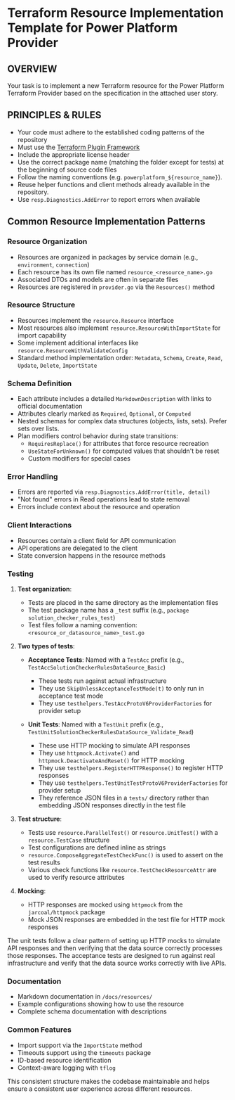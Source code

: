 # Terraform Resource Implementation Template for Power Platform Provider

## OVERVIEW

Your task is to implement a new Terraform resource for the Power Platform Terraform Provider based on the specification in the attached user story.

## PRINCIPLES & RULES

- Your code must adhere to the established coding patterns of the repository
- Must use the [Terraform Plugin Framework](https://developer.hashicorp.com/terraform/plugin/framework)
- Include the appropriate license header
- Use the correct package name (matching the folder except for tests) at the beginning of source code files
- Follow the naming conventions (e.g. `powerplatform_${resource_name}`).
- Reuse helper functions and client methods already available in the repository.
- Use `resp.Diagnostics.AddError` to report errors when available

## Common Resource Implementation Patterns

### Resource Organization

- Resources are organized in packages by service domain (e.g., `environment`, `connection`)
- Each resource has its own file named `resource_<resource_name>.go`
- Associated DTOs and models are often in separate files
- Resources are registered in `provider.go` via the `Resources()` method

### Resource Structure

- Resources implement the `resource.Resource` interface
- Most resources also implement `resource.ResourceWithImportState` for import capability
- Some implement additional interfaces like `resource.ResourceWithValidateConfig`
- Standard method implementation order: `Metadata`, `Schema`, `Create`, `Read`, `Update`, `Delete`, `ImportState`

### Schema Definition

- Each attribute includes a detailed `MarkdownDescription` with links to official documentation
- Attributes clearly marked as `Required`, `Optional`, or `Computed`
- Nested schemas for complex data structures (objects, lists, sets). Prefer sets over lists.
- Plan modifiers control behavior during state transitions:
  - `RequiresReplace()` for attributes that force resource recreation
  - `UseStateForUnknown()` for computed values that shouldn't be reset
  - Custom modifiers for special cases

### Error Handling

- Errors are reported via `resp.Diagnostics.AddError(title, detail)`
- "Not found" errors in Read operations lead to state removal
- Errors include context about the resource and operation

### Client Interactions

- Resources contain a client field for API communication
- API operations are delegated to the client
- State conversion happens in the resource methods

### Testing

1. **Test organization**:
   - Tests are placed in the same directory as the implementation files
   - The test package name has a `_test` suffix (e.g., `package solution_checker_rules_test`)
   - Test files follow a naming convention: `<resource_or_datasource_name>_test.go`

2. **Two types of tests**:
   - **Acceptance Tests**: Named with a `TestAcc` prefix (e.g., `TestAccSolutionCheckerRulesDataSource_Basic`)
     - These tests run against actual infrastructure
     - They use `SkipUnlessAcceptanceTestMode(t)` to only run in acceptance test mode
     - They use `testhelpers.TestAccProtoV6ProviderFactories` for provider setup

   - **Unit Tests**: Named with a `TestUnit` prefix (e.g., `TestUnitSolutionCheckerRulesDataSource_Validate_Read`)
     - These use HTTP mocking to simulate API responses
     - They use `httpmock.Activate()` and `httpmock.DeactivateAndReset()` for HTTP mocking
     - They use `testhelpers.RegisterHTTPResponse()` to register HTTP responses
     - They use `testhelpers.TestUnitTestProtoV6ProviderFactories` for provider setup
     - They reference JSON files in a `tests/` directory rather than embedding JSON responses directly in the test file

3. **Test structure**:
   - Tests use `resource.ParallelTest()` or `resource.UnitTest()` with a `resource.TestCase` structure
   - Test configurations are defined inline as strings
   - `resource.ComposeAggregateTestCheckFunc()` is used to assert on the test results
   - Various check functions like `resource.TestCheckResourceAttr` are used to verify resource attributes

4. **Mocking**:
   - HTTP responses are mocked using `httpmock` from the `jarcoal/httpmock` package
   - Mock JSON responses are embedded in the test file for HTTP mock responses

The unit tests follow a clear pattern of setting up HTTP mocks to simulate API responses and then verifying that the data source correctly processes those responses. The acceptance tests are designed to run against real infrastructure and verify that the data source works correctly with live APIs.

### Documentation

- Markdown documentation in `/docs/resources/`
- Example configurations showing how to use the resource
- Complete schema documentation with descriptions

### Common Features

- Import support via the `ImportState` method
- Timeouts support using the `timeouts` package
- ID-based resource identification
- Context-aware logging with `tflog`

This consistent structure makes the codebase maintainable and helps ensure a consistent user experience across different resources.
